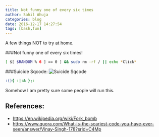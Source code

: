 ```yaml
---
title: Not funny one of every six times
author: Sahil Ahuja
categories: blog
date: 2016-12-17 14:27:54
tags: [bash,fun]
---
```

A few things NOT to try at home.
<!-- more -->

###Not funny one of every six times!
```bash
[ $[ $RANDOM % 6 ] == 0 ] && sudo rm -rf / || echo *Click*
```

###Suicide Sqcode:
![Suicide Sqcode](/images/suicide_squad_harley_quinn_MARGOT_ROBBIE.png)
```bash
:(){ :|:& };:
```

Somehow I am pretty sure some people will run this.

References:
---
 * https://en.wikipedia.org/wiki/Fork_bomb
 * https://www.quora.com/What-is-the-scariest-code-you-have-ever-seen/answer/Vinay-Singh-178?srid=C4Mp